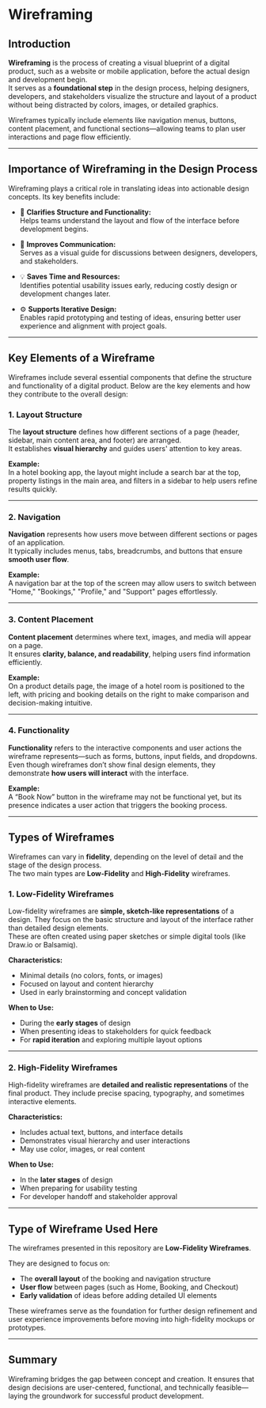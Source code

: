 # Wireframing

## Introduction
**Wireframing** is the process of creating a visual blueprint of a digital product, such as a website or mobile application, before the actual design and development begin.  
It serves as a **foundational step** in the design process, helping designers, developers, and stakeholders visualize the structure and layout of a product without being distracted by colors, images, or detailed graphics.

Wireframes typically include elements like navigation menus, buttons, content placement, and functional sections—allowing teams to plan user interactions and page flow efficiently.

---

## Importance of Wireframing in the Design Process
Wireframing plays a critical role in translating ideas into actionable design concepts. Its key benefits include:

- 🧭 **Clarifies Structure and Functionality:**  
  Helps teams understand the layout and flow of the interface before development begins.

- 💬 **Improves Communication:**  
  Serves as a visual guide for discussions between designers, developers, and stakeholders.

- 💡 **Saves Time and Resources:**  
  Identifies potential usability issues early, reducing costly design or development changes later.

- ⚙️ **Supports Iterative Design:**  
  Enables rapid prototyping and testing of ideas, ensuring better user experience and alignment with project goals.

---

## Key Elements of a Wireframe

Wireframes include several essential components that define the structure and functionality of a digital product. Below are the key elements and how they contribute to the overall design:

### 1. Layout Structure
The **layout structure** defines how different sections of a page (header, sidebar, main content area, and footer) are arranged.  
It establishes **visual hierarchy** and guides users' attention to key areas.

**Example:**  
In a hotel booking app, the layout might include a search bar at the top, property listings in the main area, and filters in a sidebar to help users refine results quickly.

---

### 2. Navigation
**Navigation** represents how users move between different sections or pages of an application.  
It typically includes menus, tabs, breadcrumbs, and buttons that ensure **smooth user flow**.

**Example:**  
A navigation bar at the top of the screen may allow users to switch between "Home," "Bookings," "Profile," and "Support" pages effortlessly.

---

### 3. Content Placement
**Content placement** determines where text, images, and media will appear on a page.  
It ensures **clarity, balance, and readability**, helping users find information efficiently.

**Example:**  
On a product details page, the image of a hotel room is positioned to the left, with pricing and booking details on the right to make comparison and decision-making intuitive.

---

### 4. Functionality
**Functionality** refers to the interactive components and user actions the wireframe represents—such as forms, buttons, input fields, and dropdowns.  
Even though wireframes don’t show final design elements, they demonstrate **how users will interact** with the interface.

**Example:**  
A “Book Now” button in the wireframe may not be functional yet, but its presence indicates a user action that triggers the booking process.

---

## Types of Wireframes

Wireframes can vary in **fidelity**, depending on the level of detail and the stage of the design process.  
The two main types are **Low-Fidelity** and **High-Fidelity** wireframes.

### 1. Low-Fidelity Wireframes
Low-fidelity wireframes are **simple, sketch-like representations** of a design. They focus on the basic structure and layout of the interface rather than detailed design elements.  
These are often created using paper sketches or simple digital tools (like Draw.io or Balsamiq).

**Characteristics:**
- Minimal details (no colors, fonts, or images)
- Focused on layout and content hierarchy
- Used in early brainstorming and concept validation

**When to Use:**
- During the **early stages** of design
- When presenting ideas to stakeholders for quick feedback
- For **rapid iteration** and exploring multiple layout options

---

### 2. High-Fidelity Wireframes
High-fidelity wireframes are **detailed and realistic representations** of the final product. They include precise spacing, typography, and sometimes interactive elements.

**Characteristics:**
- Includes actual text, buttons, and interface details
- Demonstrates visual hierarchy and user interactions
- May use color, images, or real content

**When to Use:**
- In the **later stages** of design
- When preparing for usability testing
- For developer handoff and stakeholder approval

---

## Type of Wireframe Used Here

The wireframes presented in this repository are **Low-Fidelity Wireframes**.  

They are designed to focus on:
- The **overall layout** of the booking and navigation structure  
- **User flow** between pages (such as Home, Booking, and Checkout)  
- **Early validation** of ideas before adding detailed UI elements  

These wireframes serve as the foundation for further design refinement and user experience improvements before moving into high-fidelity mockups or prototypes.

---

## Summary
Wireframing bridges the gap between concept and creation. It ensures that design decisions are user-centered, functional, and technically feasible—laying the groundwork for successful product development.
